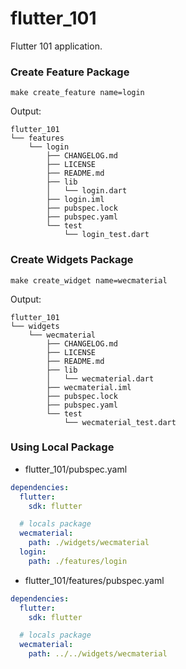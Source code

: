 # flutter_101

Flutter 101 application.

### Create Feature Package

```
make create_feature name=login
```

Output:

```
flutter_101
└── features
    └── login
        ├── CHANGELOG.md
        ├── LICENSE
        ├── README.md
        ├── lib
        │   └── login.dart
        ├── login.iml
        ├── pubspec.lock
        ├── pubspec.yaml
        └── test
            └── login_test.dart
```

### Create Widgets Package

```
make create_widget name=wecmaterial
```

Output:

```
flutter_101
└── widgets
    └── wecmaterial
        ├── CHANGELOG.md
        ├── LICENSE
        ├── README.md
        ├── lib
        │   └── wecmaterial.dart
        ├── wecmaterial.iml
        ├── pubspec.lock
        ├── pubspec.yaml
        └── test
            └── wecmaterial_test.dart
```

### Using Local Package

- flutter_101/pubspec.yaml

```yml
dependencies:
  flutter:
    sdk: flutter

  # locals package
  wecmaterial:
    path: ./widgets/wecmaterial
  login:
    path: ./features/login
```

- flutter_101/features/pubspec.yaml

```yml
dependencies:
  flutter:
    sdk: flutter

  # locals package
  wecmaterial:
    path: ../../widgets/wecmaterial
```
